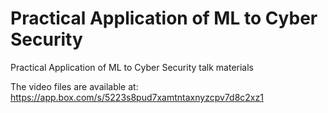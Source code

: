 # Practical Application of ML to Cyber Security
Practical Application of ML to Cyber Security talk materials

The video files are available at: https://app.box.com/s/5223s8pud7xamtntaxnyzcpv7d8c2xz1
